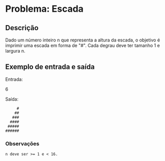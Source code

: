 # Problema: Escada

## Descrição
Dado um número inteiro n que representa a altura da escada, o objetivo é imprimir uma escada em forma de "#". Cada degrau deve ter tamanho 1 e largura n.

## Exemplo de entrada e saída


Entrada: 

6

Saída:
    
```shell
     #
    ##
   ###
  ####
 #####
######
```

### Observações

    n deve ser >= 1 e < 16.
